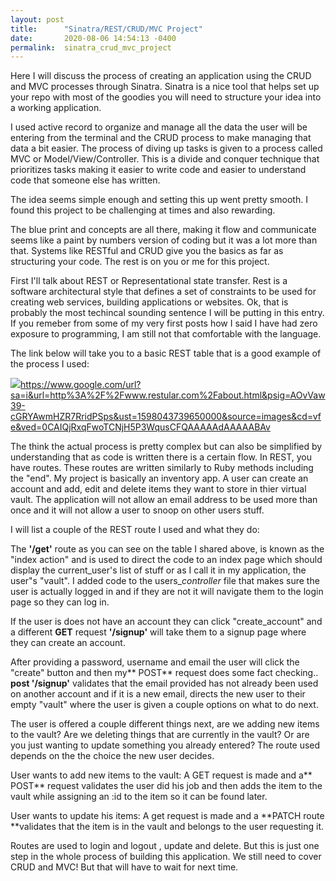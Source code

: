 ```yaml
---
layout: post
title:      "Sinatra/REST/CRUD/MVC Project"
date:       2020-08-06 14:54:13 -0400
permalink:  sinatra_crud_mvc_project
---
```



Here I will discuss the process of creating an application using the CRUD and MVC processes through Sinatra.  Sinatra is a nice tool that helps set up your repo with most of the goodies you will need to structure your idea into a working application.  

I used active record to organize and manage all the data the user will be entering from the terminal and the CRUD process to make managing that data a bit easier. The process of diving up tasks is given to a process called MVC or Model/View/Controller. This is a divide and conquer technique that prioritizes tasks making it easier to write code and easier to understand code that someone else has written.

The idea seems simple enough and setting this up went pretty smooth.  I found this project to be challenging at times and also rewarding. 

The blue print and concepts are all there, making it flow and communicate seems like a paint by numbers version of coding but it was a lot more than that. Systems like RESTful and CRUD give you the basics as far as structuring your code. The rest is on you or me for this project. 

First I'll talk about REST or Representational state transfer. Rest is a software architectural style that defines a set of constraints to be used for creating web services, building applications or websites.  Ok, that is probably the most techincal sounding sentence I will be putting in this entry.  If you remeber from some of my very first posts how I said I have had zero exposure to programming, I am still not that comfortable with the language.

The link below will take you to a basic REST table that is a good example of the process I used:

![](http://)https://www.google.com/url?sa=i&url=http%3A%2F%2Fwww.restular.com%2Fabout.html&psig=AOvVaw39-cGRYAwmHZR7RridPSps&ust=1598043739650000&source=images&cd=vfe&ved=0CAIQjRxqFwoTCNjH5P3WqusCFQAAAAAdAAAAABAv

The think the actual process is pretty complex but can also be simplified by understanding that as code is written there is a certain flow.  In REST, you have routes. These routes are written similarly to Ruby methods including the "end".  My project is basically an inventory app.  A user can create an account and add, edit and delete items they want to store in thier virtual vault.  The application will not allow an email address to be used more than once and it will not allow a user to snoop on other users stuff.

I will list a couple of the REST route I used and what they do:

The **'/get'** route as you can see on the table I shared above, is known as the "index action" and is used to direct the code to an index page which should display the current_user's list of stuff or as I call it in my application, the user"s "vault". I added code to the users_*controller* file that makes sure the user is actually logged in and if they are not it will navigate them to the login page so they can log in.

If the user is does not have an account they can click "create_account" and a different **GET** request **'/signup'** will take them to a signup page where they can create an account. 

After providing a password, username and email the user will click the "create" button and then my** POST** request does some fact checking..  **post '/signup'** validates that the email provided has not already been used on another account and if it is a new email, directs the new user to their empty "vault" where the user is given a couple options on what to do next.

The user is offered a couple different things next, are we adding new items to the vault? Are we deleting things that are currently in the vault? Or are you just wanting to update something you already entered?  The route used depends on the the choice the new user decides. 

User wants to add new items to the vault: 
A GET request is made and a** POST** request validates the user did his job and then adds the item to the vault while assigning an :id to the item so it can be found later.

User wants to update his items:
A get request is made and a **PATCH route **validates that the item is in the vault and belongs to the user requesting it. 

Routes are used to login and logout , update and delete. But this is just one step in the whole process of building this application. We still need to cover CRUD and MVC!  But that will have to wait for next time.





